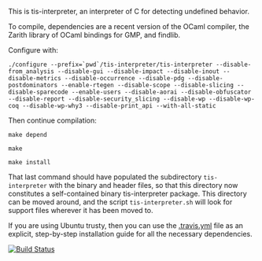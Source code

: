 This is tis-interpreter, an interpreter of C for detecting undefined behavior.

To compile, dependencies are a recent version of the OCaml compiler,
the Zarith library of OCaml bindings for GMP, and findlib.

Configure with:
```
./configure --prefix=`pwd`/tis-interpreter/tis-interpreter --disable-from_analysis --disable-gui --disable-impact --disable-inout --disable-metrics --disable-occurrence --disable-pdg --disable-postdominators --enable-rtegen --disable-scope --disable-slicing --disable-sparecode --enable-users --disable-aorai --disable-obfuscator --disable-report --disable-security_slicing --disable-wp --disable-wp-coq --disable-wp-why3 --disable-print_api --with-all-static
```

Then continue compilation:
```
make depend

make

make install
```

That last command should have populated the subdirectory
`tis-interpreter` with the binary and header files, so that this
directory now constitutes a self-contained binary tis-interpreter
package. This directory can be moved around, and the script
`tis-interpreter.sh` will look for support files wherever it has been
moved to.

If you are using Ubuntu trusty, then you can use the
[.travis.yml](https://github.com/TrustInSoft/tis-interpreter/blob/master/.travis.yml)
file as an explicit, step-by-step installation guide for all the necessary
dependencies.

[![Build Status](https://travis-ci.org/TrustInSoft/tis-interpreter.svg?branch=master)](https://travis-ci.org/TrustInSoft/tis-interpreter)
